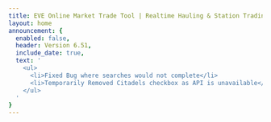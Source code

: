 ```yaml
---
title: EVE Online Market Trade Tool | Realtime Hauling & Station Trading
layout: home
announcement: {
  enabled: false,
  header: Version 6.51,
  include_date: true,
  text: '
    <ul>
      <li>Fixed Bug where searches would not complete</li>
      <li>Temporarily Removed Citadels checkbox as API is unavailable</li>
    </ul>
  '
}
---
```

